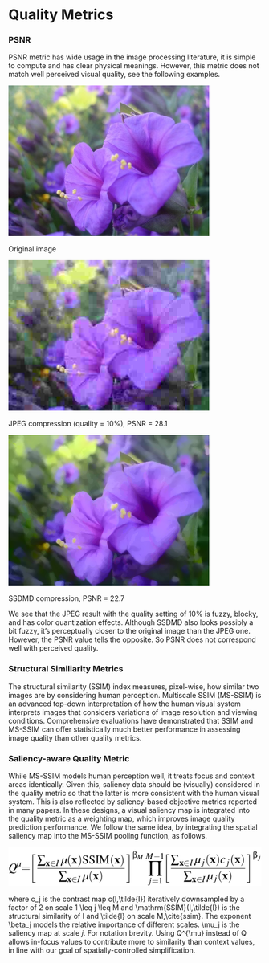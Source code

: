 # Quality Metrics
### PSNR

PSNR metric has wide usage in the image processing literature, it is simple to compute and has clear physical meanings. However, this metric does not match well perceived visual quality, see the following examples.

![Orig](./imgs/originalFlower.jpg)

Original image

![JPEG](./imgs/JPEG10.jpg)

JPEG compression (quality = 10%), PSNR = 28.1     

![ssdmd](./imgs/ssdmd.png)

SSDMD compression, PSNR = 22.7


We see that the JPEG result with the quality setting of 10% is fuzzy, blocky, and has color quantization effects. Although SSDMD also looks possibly a bit fuzzy, it’s perceptually closer to the original image than the JPEG one. However, the PSNR value tells the opposite. So PSNR does not correspond well with perceived quality.

### Structural Similiarity Metrics

The structural similarity (SSIM) index measures, pixel-wise, how similar two images are by considering human perception. 
Multiscale SSIM (MS-SSIM) is an advanced top-down interpretation of how the human visual system interprets images that considers variations of image resolution and viewing conditions. Comprehensive evaluations have demonstrated that SSIM and MS-SSIM can offer statistically much better performance in assessing image quality than other quality metrics.

### Saliency-aware Quality Metric

While MS-SSIM models human perception well, it treats focus and context areas identically. Given this, saliency data should be (visually) considered in the quality metric so that the latter is more consistent with the human visual system. This is also reflected by saliency-based objective metrics reported in many papers. In these designs, a visual saliency map is integrated into the quality metric as a weighting map, which improves image quality prediction performance. We follow the same idea, by integrating the spatial saliency map into the MS-SSIM pooling function, as follows.

![formula](./imgs/formula.png)

where c_j is the contrast map c(I,\tilde{I}) iteratively downsampled by a factor of 2 on scale 1 \leq j \leq M and \mathrm{SSIM}(I,\tilde{I}) is the structural similarity of I and \tilde{I} on scale M\,\cite{ssim}.  The exponent \beta_j models the relative importance of different scales. \mu_j is the saliency map at scale $j$. For notation brevity. Using Q^{\mu} instead of Q allows in-focus values to contribute more to similarity than context values, in line with our goal of spatially-controlled simplification.
